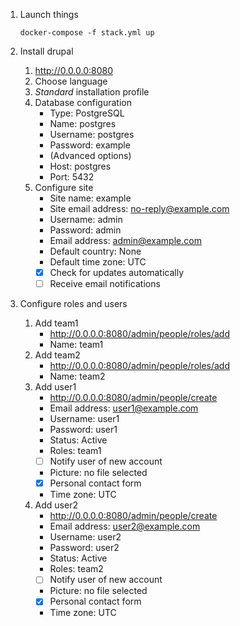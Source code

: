 1. Launch things
    ```console
    docker-compose -f stack.yml up
    ```

1. Install drupal
    1. http://0.0.0.0:8080
    1. Choose language
    1. _Standard_ installation profile
    1. Database configuration
        * Type: PostgreSQL
        * Name: postgres
        * Username: postgres
        * Password: example
        * (Advanced options)
        * Host: postgres
        * Port: 5432
    1. Configure site
        * Site name: example
        * Site email address: no-reply@example.com
        * Username: admin
        * Password: admin
        * Email address: admin@example.com
        * Default country: None
        * Default time zone: UTC
        * [x] Check for updates automatically
        * [ ] Receive email notifications

1. Configure roles and users
    1. Add team1
        * http://0.0.0.0:8080/admin/people/roles/add
        * Name: team1
    1. Add team2
        * http://0.0.0.0:8080/admin/people/roles/add
        * Name: team2
    1. Add user1
        * http://0.0.0.0:8080/admin/people/create
        * Email address: user1@example.com
        * Username: user1
        * Password: user1
        * Status: Active
        * Roles: team1
        * [ ] Notify user of new account
        * Picture: no file selected
        * [x] Personal contact form
        * Time zone: UTC
    1. Add user2
        * http://0.0.0.0:8080/admin/people/create
        * Email address: user2@example.com
        * Username: user2
        * Password: user2
        * Status: Active
        * Roles: team2
        * [ ] Notify user of new account
        * Picture: no file selected
        * [x] Personal contact form
        * Time zone: UTC
